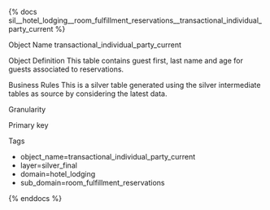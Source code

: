 {% docs sil__hotel_lodging__room_fulfillment_reservations__transactional_individual_party_current %}

Object Name
transactional_individual_party_current

Object Definition
This table contains guest first, last name and age for guests associated to reservations.

Business Rules
This is a silver table generated using the silver intermediate tables as source by considering the latest data.

Granularity

Primary key

Tags
- object_name=transactional_individual_party_current
- layer=silver_final
- domain=hotel_lodging
- sub_domain=room_fulfillment_reservations

{% enddocs %}